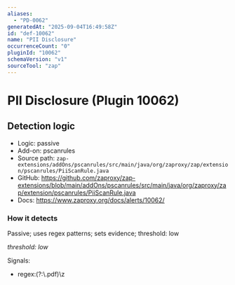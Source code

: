 ```yaml
---
aliases:
  - "PD-0062"
generatedAt: "2025-09-04T16:49:58Z"
id: "def-10062"
name: "PII Disclosure"
occurrenceCount: "0"
pluginId: "10062"
schemaVersion: "v1"
sourceTool: "zap"
---
```


# PII Disclosure (Plugin 10062)

## Detection logic

- Logic: passive
- Add-on: pscanrules
- Source path: `zap-extensions/addOns/pscanrules/src/main/java/org/zaproxy/zap/extension/pscanrules/PiiScanRule.java`
- GitHub: https://github.com/zaproxy/zap-extensions/blob/main/addOns/pscanrules/src/main/java/org/zaproxy/zap/extension/pscanrules/PiiScanRule.java
- Docs: https://www.zaproxy.org/docs/alerts/10062/

### How it detects

Passive; uses regex patterns; sets evidence; threshold: low

_threshold: low_

Signals:
- regex:(?:\\.pdf)\\z

